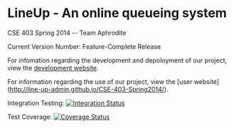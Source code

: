 LineUp - An online queueing system
==================

CSE 403 Spring 2014 -- Team Aphrodite



Current Version Number: Feature-Complete Release 

For infomation regarding the development and depoloyment of our project, 
view the [development website](https://github.com/Line-Up-Admin/CSE-403-Spring2014/wiki).

For information regarding the use of our project, view the [user website]
(http://line-up-admin.github.io/CSE-403-Spring2014/).

Integration Testing: [![Integration Status](https://travis-ci.org/Line-Up-Admin/CSE-403-Spring2014.svg?branch=master)](https://travis-ci.org/Line-Up-Admin/CSE-403-Spring2014)

Test Coverage: [![Coverage Status](https://coveralls.io/repos/Line-Up-Admin/CSE-403-Spring2014/badge.png?branch=master)](https://coveralls.io/r/Line-Up-Admin/CSE-403-Spring2014?branch=master)
